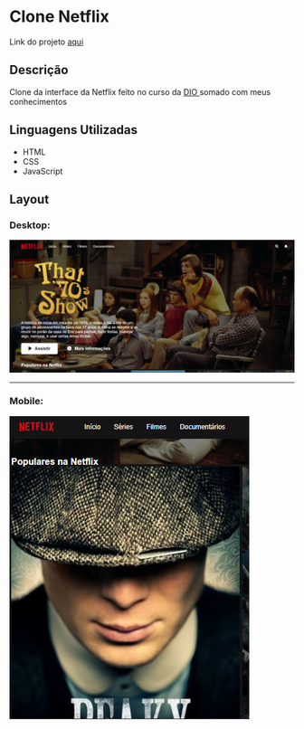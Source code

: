 # Clone Netflix

<p>Link do projeto <a target="_blank" href="https://viniciuseduardo0.github.io/project-netflix/">aqui</a></p>

## Descrição

<p> Clone da interface da Netflix feito no curso da <a  href="https://web.dio.me/browse"> DIO </a> somado com meus conhecimentos</p>

## Linguagens Utilizadas
- HTML
- CSS
- JavaScript

## Layout 
### Desktop:
<img src="img/desktopNet.PNG">


<hr>

### Mobile:
<img src="img/mobileNet.PNG">

